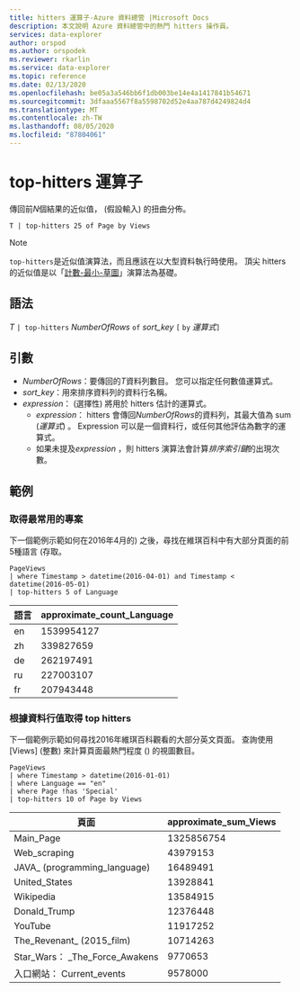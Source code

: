 ```yaml
---
title: hitters 運算子-Azure 資料總管 |Microsoft Docs
description: 本文說明 Azure 資料總管中的熱門 hitters 操作員。
services: data-explorer
author: orspod
ms.author: orspodek
ms.reviewer: rkarlin
ms.service: data-explorer
ms.topic: reference
ms.date: 02/13/2020
ms.openlocfilehash: be05a3a546bb6f1db003be14e4a1417841b54671
ms.sourcegitcommit: 3dfaaa5567f8a5598702d52e4aa787d4249824d4
ms.translationtype: MT
ms.contentlocale: zh-TW
ms.lasthandoff: 08/05/2020
ms.locfileid: "87804061"
---
```

# <a name="top-hitters-operator"></a>top-hitters 運算子

傳回前*N*個結果的近似值， (假設輸入) 的扭曲分佈。

```kusto
T | top-hitters 25 of Page by Views 
```

> [!NOTE]
> `top-hitters`是近似值演算法，而且應該在以大型資料執行時使用。 頂尖 hitters 的近似值是以「[計數-最小-草圖](https://en.wikipedia.org/wiki/Count%E2%80%93min_sketch)」演算法為基礎。  

## <a name="syntax"></a>語法

*T* `| top-hitters` *NumberOfRows* `of` *sort_key* `[` `by` *運算式*`]`

## <a name="arguments"></a>引數

* *NumberOfRows*：要傳回的*T*資料列數目。 您可以指定任何數值運算式。
* *sort_key*：用來排序資料列的資料行名稱。
* *expression*： (選擇性) 將用於 hitters 估計的運算式。 
    * *expression*： hitters 會傳回*NumberOfRows*的資料列，其最大值為 sum (*運算式*) 。 Expression 可以是一個資料行，或任何其他評估為數字的運算式。 
    *  如果未提及*expression* ，則 hitters 演算法會計算*排序索引鍵*的出現次數。  

## <a name="examples"></a>範例

### <a name="get-most-frequent-items"></a>取得最常用的專案 

下一個範例示範如何在2016年4月的) 之後，尋找在維琪百科中有大部分頁面的前5種語言 (存取。 

```kusto
PageViews
| where Timestamp > datetime(2016-04-01) and Timestamp < datetime(2016-05-01) 
| top-hitters 5 of Language 
```

|語言|approximate_count_Language|
|---|---|
|en|1539954127|
|zh|339827659|
|de|262197491|
|ru|227003107|
|fr|207943448|

### <a name="get-top-hitters-based-on-column-value"></a>根據資料行值取得 top hitters

下一個範例示範如何尋找2016年維琪百科觀看的大部分英文頁面。 查詢使用 [Views] (整數) 來計算頁面最熱門程度 () 的視圖數目。 

```kusto
PageViews
| where Timestamp > datetime(2016-01-01)
| where Language == "en"
| where Page !has 'Special'
| top-hitters 10 of Page by Views
```

|頁面|approximate_sum_Views|
|---|---|
|Main_Page|1325856754|
|Web_scraping|43979153|
|JAVA_ (programming_language) |16489491|
|United_States|13928841|
|Wikipedia|13584915|
|Donald_Trump|12376448|
|YouTube|11917252|
|The_Revenant_ (2015_film) |10714263|
|Star_Wars： _The_Force_Awakens|9770653|
|入口網站： Current_events|9578000|
